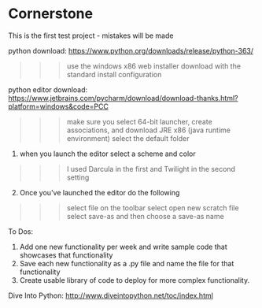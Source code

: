 # Cornerstone

This is the first test project - mistakes will be made

python download: https://www.python.org/downloads/release/python-363/
>>> use the windows x86 web installer download with the standard install configuration

python editor download: https://www.jetbrains.com/pycharm/download/download-thanks.html?platform=windows&code=PCC
>>> make sure you select 64-bit launcher, create associations, and download JRE x86 (java runtime environment) 
>>> select the default folder

1. when you launch the editor select a scheme and color 
>>> I used Darcula in the first and Twilight in the second setting 
2. Once you've launched the editor do the following
>>> select file on the toolbar
>>> select open new scratch file
>>> select save-as and then choose a save-as name

To Dos: 
1. Add one new functionality per week and write sample code that showcases that functionality
2. Save each new functionality as a .py file and name the file for that functionality
3. Create usable library of code to deploy for more complex functionality. 

Dive Into Python: 
http://www.diveintopython.net/toc/index.html



